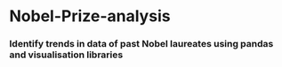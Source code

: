 # Nobel-Prize-analysis
<h3>Identify trends in data of past Nobel laureates using pandas and visualisation libraries</h3>
